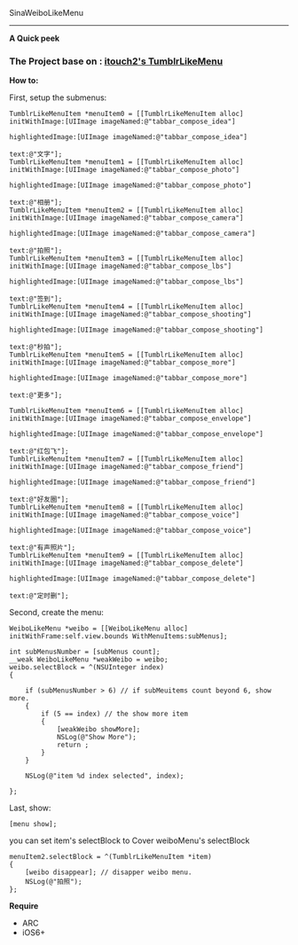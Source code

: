 SinaWeiboLikeMenu

**************


**A Quick peek**
[](https://github.com/SmallBlackCat/SinaWeiboLikeMenu/master/effect/sina_weibo_like_menu.gif)

### The Project base on : [itouch2's TumblrLikeMenu](https://github.com/itouch2/TumblrLikeMenu)


**How to:**

First, setup the submenus:
  
    TumblrLikeMenuItem *menuItem0 = [[TumblrLikeMenuItem alloc] initWithImage:[UIImage imageNamed:@"tabbar_compose_idea"]
                                                             highlightedImage:[UIImage imageNamed:@"tabbar_compose_idea"]
                                                                         text:@"文字"];
    TumblrLikeMenuItem *menuItem1 = [[TumblrLikeMenuItem alloc] initWithImage:[UIImage imageNamed:@"tabbar_compose_photo"]
                                                             highlightedImage:[UIImage imageNamed:@"tabbar_compose_photo"]
                                                                         text:@"相册"];
    TumblrLikeMenuItem *menuItem2 = [[TumblrLikeMenuItem alloc] initWithImage:[UIImage imageNamed:@"tabbar_compose_camera"]
                                                             highlightedImage:[UIImage imageNamed:@"tabbar_compose_camera"]
                                                                         text:@"拍照"];
    TumblrLikeMenuItem *menuItem3 = [[TumblrLikeMenuItem alloc] initWithImage:[UIImage imageNamed:@"tabbar_compose_lbs"]
                                                             highlightedImage:[UIImage imageNamed:@"tabbar_compose_lbs"]
                                                                         text:@"签到"];
    TumblrLikeMenuItem *menuItem4 = [[TumblrLikeMenuItem alloc] initWithImage:[UIImage imageNamed:@"tabbar_compose_shooting"]
                                                             highlightedImage:[UIImage imageNamed:@"tabbar_compose_shooting"]
                                                                         text:@"秒拍"];
    TumblrLikeMenuItem *menuItem5 = [[TumblrLikeMenuItem alloc] initWithImage:[UIImage imageNamed:@"tabbar_compose_more"]
                                                             highlightedImage:[UIImage imageNamed:@"tabbar_compose_more"]
                                                                         text:@"更多"];
    
    TumblrLikeMenuItem *menuItem6 = [[TumblrLikeMenuItem alloc] initWithImage:[UIImage imageNamed:@"tabbar_compose_envelope"]
                                                             highlightedImage:[UIImage imageNamed:@"tabbar_compose_envelope"]
                                                                         text:@"红包飞"];
    TumblrLikeMenuItem *menuItem7 = [[TumblrLikeMenuItem alloc] initWithImage:[UIImage imageNamed:@"tabbar_compose_friend"]
                                                             highlightedImage:[UIImage imageNamed:@"tabbar_compose_friend"]
                                                                         text:@"好友圈"];
    TumblrLikeMenuItem *menuItem8 = [[TumblrLikeMenuItem alloc] initWithImage:[UIImage imageNamed:@"tabbar_compose_voice"]
                                                             highlightedImage:[UIImage imageNamed:@"tabbar_compose_voice"]
                                                                         text:@"有声照片"];
    TumblrLikeMenuItem *menuItem9 = [[TumblrLikeMenuItem alloc] initWithImage:[UIImage imageNamed:@"tabbar_compose_delete"]
                                                             highlightedImage:[UIImage imageNamed:@"tabbar_compose_delete"]
                                                                         text:@"定时删"];

Second, create the menu:

    WeiboLikeMenu *weibo = [[WeiboLikeMenu alloc] initWithFrame:self.view.bounds WithMenuItems:subMenus];
    
    int subMenusNumber = [subMenus count];
    __weak WeiboLikeMenu *weakWeibo = weibo;
    weibo.selectBlock = ^(NSUInteger index) 
    {
        
        if (subMenusNumber > 6) // if subMeuitems count beyond 6, show more.
        {
            if (5 == index) // the show more item
            {
                [weakWeibo showMore];
                NSLog(@"Show More");
                return ;
            }
        }
        
        NSLog(@"item %d index selected", index);
       
    };
    

Last, show:

    [menu show];
    
you can set item's selectBlock to Cover weiboMenu's selectBlock

    menuItem2.selectBlock = ^(TumblrLikeMenuItem *item)
    {
        [weibo disappear]; // disapper weibo menu.
        NSLog(@"拍照");
    };
  

**Require**

* ARC
* iOS6+


